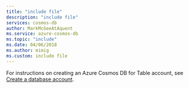 ```yaml
---
title: "include file"
description: "include file"
services: cosmos-db
author: MarkMcGeeAtAquent
ms.service: azure-cosmos-db
ms.topic: "include"
ms.date: 04/06/2018
ms.author: mimig
ms.custom: include file
---
```


For instructions on creating an Azure Cosmos DB for Table account, see [Create a database account](../how-to-manage-database-account.yml).
